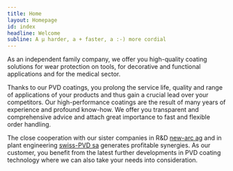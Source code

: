 ```yaml
---
title: Home
layout: Homepage
id: index
headline: Welcome
subline: A µ harder, a + faster, a :-) more cordial
---
```

As an independent family company, we offer you high-quality coating solutions for wear protection on tools, for decorative and functional applications and for the medical sector.

Thanks to our PVD coatings, you prolong the service life, quality and range of applications of your products and thus gain a crucial lead over your competitors. Our high-performance coatings are the result of many years of experience and profound know-how. We offer you transparent and comprehensive advice and attach great importance to fast and flexible order handling.

The close cooperation with our sister companies in R&D [new-arc ag](http://www.new-arc.ch) and in plant engineering [swiss-PVD sa](http://www.swiss-pvd.ch) generates profitable synergies. As our customer, you benefit from the latest further developments in PVD coating technology where we can also take your needs into consideration.
